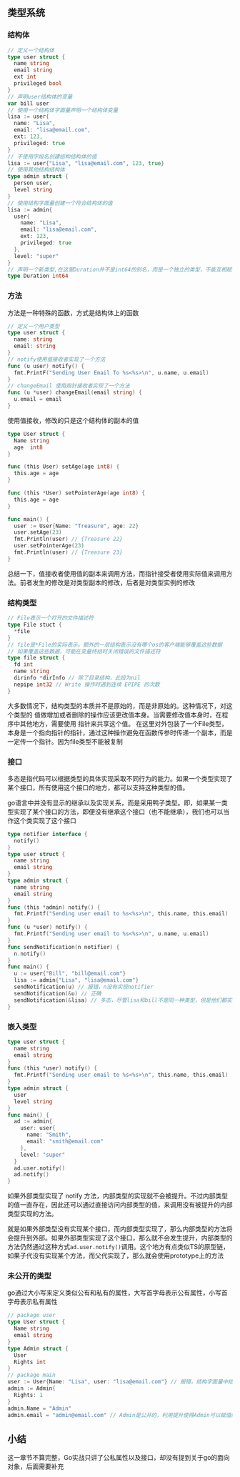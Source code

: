 ## 类型系统
### 结构体
```go
// 定义一个结构体
type user struct {
  name string
  email string
  ext int
  privileged bool
}
// 声明user结构体的变量
var bill user
// 使用一个结构体字面量声明一个结构体变量
lisa := user{
  name: "Lisa",
  email: "lisa@email.com",
  ext: 123,
  privileged: true
}
// 不使用字段名创建结构结构体的值
lisa := user{"Lisa", "lisa@email.com", 123, true}
// 使用其他结构结构体
type admin struct {
  person user,
  level string
}
// 使用结构字面量创建一个符合结构体的值
lisa := admin{
  user{
    name: "Lisa",
    email: "lisa@email.com",
    ext: 123,
    privileged: true
  },
  level: "super"
}
// 声明一个新类型,在这里Duration并不是int64的别名，而是一个独立的类型，不能互相赋值也不会发生隐式转换
type Duration int64
```
### 方法
方法是一种特殊的函数，方式是结构体上的函数
```go
// 定义一个用户类型
type user struct {
  name: string
  email: string
}
// notify使用值接收者实现了一个方法
func (u user) notify() {
  fmt.PrintF("Sending User Email To %s<%s>\n", u.name, u.email)
}
// changeEmail 使用指针接收者实现了一个方法
func (u *user) changeEmail(email string) {
  u.email = email
}
```
使用值接收，修改的只是这个结构体的副本的值
```go
type User struct {
  Name string
  age  int8
}

func (this User) setAge(age int8) {
  this.age = age
}

func (this *User) setPointerAge(age int8) {
  this.age = age
}

func main() {
  user := User{Name: "Treasure", age: 22}
  user.setAge(23)
  fmt.Println(user) // {Treasure 22}
  user.setPointerAge(23)
  fmt.Println(user) // {Treasure 23}
}
```
总结一下，值接收者使用值的副本来调用方法，而指针接受者使用实际值来调用方法。前者发生的修改是对类型副本的修改，后者是对类型实例的修改

### 结构类型
```go
// File表示一个打开的文件描述符
type File stuct {
  *file
}
// file是*File的实际表示。额外的一层结构表示没有哪个os的客户端能够覆盖这些数据
// 如果覆盖这些数据，可能在变量终结时关闭错误的文件描述符
type file struct {
  fd int
  name string
  dirinfo *dirInfo // 除了目录结构，此段为nil
  nepipe int32 // Write 操作时遇到连续 EPIPE 的次数
}
```
大多数情况下，结构类型的本质并不是原始的，而是非原始的。这种情况下，对这个类型的
值做增加或者删除的操作应该更改值本身。当需要修改值本身时，在程序中其他地方，需要使用
指针来共享这个值。
在这里对外包装了一个File类型，本身是一个指向指针的指针，通过这种操作避免在函数传参时传递一个副本，而是一定传一个指针。因为file类型不能被复制
### 接口
多态是指代码可以根据类型的具体实现采取不同行为的能力。如果一个类型实现了某个接口，所有使用这个接口的地方，都可以支持这种类型的值。

go语言中并没有显示的继承以及实现关系，而是采用鸭子类型。即，如果某一类型实现了某个接口的方法，即便没有继承这个接口（也不能继承），我们也可以当作这个类实现了这个接口
```go
type notifier interface {
  notify()
}
type user struct {
  name string
  email string
}
type admin struct {
  name string
  email string
}
func (this *admin) notify() {
  fmt.Printf("Sending user email to %s<%s>\n", this.name, this.email)
}
func (u *user) notify() {
  fmt.Printf("Sending user email to %s<%s>\n", u.name, u.email)
}
func sendNotification(n notifier) {
  n.notify()
}
func main() {
  u := user{"Bill", "bill@email.com"}
  lisa := admin{"Lisa", "lisa@email.com"}
  sendNotification(u) // 报错，n没有实现notifier
  sendNotification(&u) // 正确
  sendNotification(&lisa) // 多态，尽管lisa和bill不是同一种类型，但是他们都实现了同一个接口，因此能正确的调用
}
```

### 嵌入类型
```go
type user struct {
  name string
  email string
}
func (this *user) notify() {
  fmt.Printf("Sending user email to %s<%s>\n", this.name, this.email)
}
type admin struct {
  user
  level string
}
func main() {
  ad := admin{
    user: user{
      name: "Smith",
      email: "smith@email.com"
    },
    level: "super"
  }
  ad.user.notify()
  ad.notify()
}
```
如果外部类型实现了 notify 方法，内部类型的实现就不会被提升。不过内部类型的值一直存在，因此还可以通过直接访问内部类型的值，来调用没有被提升的内部类型实现的方法。

就是如果外部类型没有实现某个接口，而内部类型实现了，那么内部类型的方法将会提升到外部。如果外部类型实现了这个接口，那么就不会发生提升，内部类型的方法仍然通过这种方式```ad.user.notify()```调用。这个地方有点类似TS的原型链，如果子代没有实现某个方法，而父代实现了，那么就会使用prototype上的方法

### 未公开的类型
go通过大小写来定义类似公有和私有的属性，大写首字母表示公有属性，小写首字母表示私有属性
```go
// package user
type User struct {
  Name string
  email string
}
type Admin struct {
  User
  Rights int
}
// package main
user := User{Name: "Lisa", user: "lisa@email.com"} // 报错，结构字面量中结构 entities.User的字段’email’未知
admin := Admin{
  Rights: 1
}
admin.Name = "Admin"
admin.email = "admin@email.com" // Admin是公开的，利用提升使得Admin可以赋值给未公开的User类型
```
## 小结
这一章节不算完整，Go实战只讲了公私属性以及接口，却没有提到关于go的面向对象，后面需要补充
